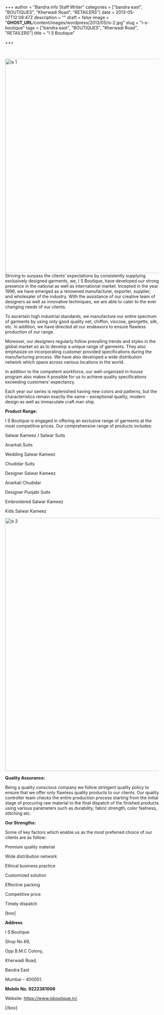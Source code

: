 +++
author = "Bandra info Staff Writer"
categories = ["bandra east", "BOUTIQUES", "Kherwadi Road", "RETAILERS"]
date = 2013-05-07T12:08:47Z
description = ""
draft = false
image = "__GHOST_URL__/content/images/wordpress/2013/05/is-2.jpg"
slug = "i-s-boutique"
tags = ["bandra east", "BOUTIQUES", "Kherwadi Road", "RETAILERS"]
title = "I S Boutique"

+++


<p>&nbsp;</p>
<p><a href="https://i2.wp.com/bandra.info/wp-content/uploads/2013/05/is-1.jpg?ssl=1"><img loading="lazy" class="size-full wp-image-1430 aligncenter" alt="is 1" src="https://i2.wp.com/bandra.info/wp-content/uploads/2013/05/is-1.jpg?resize=595%2C702&#038;ssl=1" width="595" height="702" srcset="https://i2.wp.com/bandra.info/wp-content/uploads/2013/05/is-1.jpg?w=595&amp;ssl=1 595w, https://i2.wp.com/bandra.info/wp-content/uploads/2013/05/is-1.jpg?resize=254%2C300&amp;ssl=1 254w" sizes="(max-width: 595px) 100vw, 595px" data-recalc-dims="1" /></a>Striving to surpass the clients’ expectations by consistently supplying exclusively designed garments, we, I S Boutique, have developed our strong presence in the national as well as international market. Incepted in the year 1996, we have emerged as a renowned manufacturer, exporter, supplier, and wholesaler of the industry. With the assistance of our creative team of designers as well as innovative techniques, we are able to cater to the ever changing needs of our clients.</p>
<p>To ascertain high industrial standards, we manufacture our entire spectrum of garments by using only good quality net, chiffon, viscose, georgette, silk, etc. In addition, we have directed all our endeavors to ensure flawless production of our range.</p>
<p>Moreover, our designers regularly follow prevailing trends and styles in the global market so as to develop a unique range of garments. They also emphasize on incorporating customer provided specifications during the manufacturing process. We have also developed a wide distribution network which spans across various locations in the world.</p>
<p>In addition to the competent workforce, our well-organized in-house program also makes it possible for us to achieve quality specifications exceeding customers’ expectancy.</p>
<p>Each year our series is replenished having new colors and patterns, but the characteristics remain exactly the same &#8211; exceptional quality, modern design as well as immaculate craft man ship.</p>
<p><b>Product Range:</b></p>
<p>I S Boutique is engaged in offering an exclusive range of garments at the most competitive prices. Our comprehensive range of products includes:</p>
<p>Salwar Kameez / Salwar Suits</p>
<p>Anarkali Suits</p>
<p>Wedding Salwar Kameez</p>
<p>Chudidar Suits</p>
<p>Designer Salwar Kameez</p>
<p>Anarkali Chudidar</p>
<p>Designer Punjabi Suits</p>
<p>Embroidered Salwar Kameez</p>
<p>Kids Salwar Kameez</p>
<p><a href="https://i0.wp.com/bandra.info/wp-content/uploads/2013/05/is-2.jpg?ssl=1"><img loading="lazy" class="size-full wp-image-1431 aligncenter" alt="is 2" src="https://i0.wp.com/bandra.info/wp-content/uploads/2013/05/is-2.jpg?resize=597%2C829&#038;ssl=1" width="597" height="829" srcset="https://i0.wp.com/bandra.info/wp-content/uploads/2013/05/is-2.jpg?w=597&amp;ssl=1 597w, https://i0.wp.com/bandra.info/wp-content/uploads/2013/05/is-2.jpg?resize=216%2C300&amp;ssl=1 216w" sizes="(max-width: 597px) 100vw, 597px" data-recalc-dims="1" /></a></p>
<p><b>Quality Assurance:</b></p>
<p>Being a quality conscious company we follow stringent quality policy to ensure that we offer only flawless quality products to our clients. Our quality controller team checks the entire production process starting from the initial stage of procuring raw material to the final dispatch of the finished products using various parameters such as durability, fabric strength, color fastness, stitching etc.</p>
<p><b>Our Strengths:</b></p>
<p>Some of key factors which enable us as the most preferred choice of our clients are as follow:</p>
<p>Premium quality material</p>
<p>Wide distribution network</p>
<p>Ethical business practice</p>
<p>Customized solution</p>
<p>Effective packing</p>
<p>Competitive price</p>
<p>Timely dispatch</p>
<p>[box]</p>
<p><b>Address</b></p>
<p>I S Boutique</p>
<p>Shop No 69,</p>
<p>Opp B.M.C Colony,</p>
<p>Kherwadi Road,</p>
<p>Bandra East</p>
<p>Mumbai &#8211; 400051.</p>
<p><b>Mobile No. 9222381006</b></p>
<p>Website: <a href="https://www.isboutique.in/">https://www.isboutique.in/</a></p>
<p>[/box]</p>



